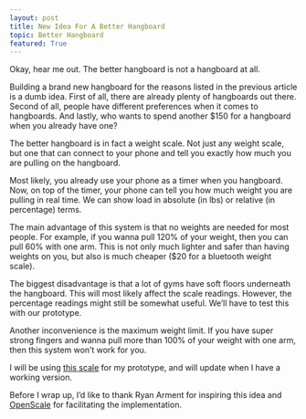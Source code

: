 ```yaml
---
layout: post
title: New Idea For A Better Hangboard
topic: Better Hangboard
featured: True
---
```


Okay, hear me out.
The better hangboard is not a hangboard at all.

Building a brand new hangboard for the reasons listed in the previous article is a dumb idea.
First of all, there are already plenty of hangboards out there.
Second of all, people have different preferences when it comes to hangboards.
And lastly, who wants to spend another $150 for a hangboard when you already have one? 

The better hangboard is in fact a weight scale.
Not just any weight scale, but one that can connect to your phone and tell you exactly how much you are pulling on the hangboard.

Most likely, you already use your phone as a timer when you hangboard.
Now, on top of the timer, your phone can tell you how much weight you are pulling in real time.
We can show load in absolute (in lbs) or relative (in percentage) terms.

The main advantage of this system is that no weights are needed for most people.
For example, if you wanna pull 120% of your weight, then you can pull 60% with one arm.
This is not only much lighter and safer than having weights on you, but also is much cheaper ($20 for a bluetooth weight scale).

The biggest disadvantage is that a lot of gyms have soft floors underneath the hangboard.
This will most likely affect the scale readings.
However, the percentage readings might still be somewhat useful.
We’ll have to test this with our prototype.

Another inconvenience is the maximum weight limit.
If you have super strong fingers and wanna pull more than 100% of your weight with one arm, then this system won’t work for you.

I will be using [this scale](https://a.co/d/5HuTov9) for my prototype, and will update when I have a working version.

Before I wrap up, I’d like to thank Ryan Arment for inspiring this idea and [OpenScale](https://github.com/oliexdev/openScale) for facilitating the implementation.
